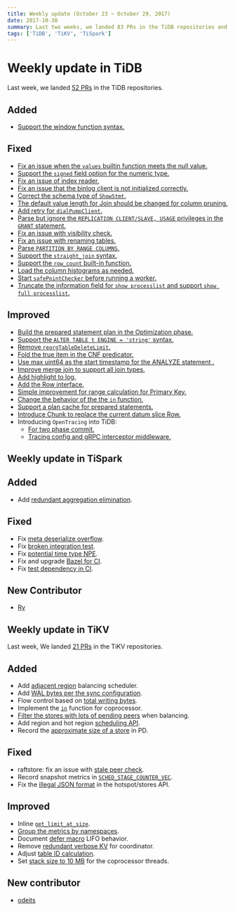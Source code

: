 ```yaml
---
title: Weekly update (October 23 ~ October 29, 2017)
date: 2017-10-30
summary: Last two weeks, we landed 83 PRs in the TiDB repositories and 46 PRs in the TiKV repositories.
tags: ['TiDB', 'TiKV', 'TiSpark']
---
```


# Weekly update in TiDB

Last week, we landed [52 PRs](https://github.com/pingcap/tidb/pulls?utf8=%E2%9C%93&q=is:pr%20is:merged%20merged:2017-10-23..2017-10-29) in the TiDB repositories.

## Added

* [Support the window function syntax.](https://github.com/pingcap/tidb/pull/4928)

## Fixed

* [Fix an issue when the `values` builtin function meets the null value.](https://github.com/pingcap/tidb/pull/4923)
* [Support the `signed` field option for the numeric type.](https://github.com/pingcap/tidb/pull/4911)
* [Fix an issue of index reader.](https://github.com/pingcap/tidb/pull/4910)
* [Fix an issue that the binlog client is not initialized correctly.](https://github.com/pingcap/tidb/pull/4887)
* [Correct the schema type of `ShowStmt`.](https://github.com/pingcap/tidb/pull/4886)
* [The default value length for Join should be changed for column pruning.](https://github.com/pingcap/tidb/pull/4882)
* [Add retry for `dialPumpClient`.](https://github.com/pingcap/tidb/pull/4879)
* [Parse but ignore the `REPLICATION CLIENT/SLAVE, USAGE` privileges in the `GRANT` statement.](https://github.com/pingcap/tidb/pull/4870)
* [Fix an issue with visibility check.](https://github.com/pingcap/tidb/pull/4867)
* [Fix an issue with renaming tables.](https://github.com/pingcap/tidb/pull/4862)
* [Parse `PARTITION BY RANGE COLUMNS`.](https://github.com/pingcap/tidb/pull/4852)
* [Support the `straight_join` syntax.](https://github.com/pingcap/tidb/pull/4872)
* [Support the `row_count` built-in function.](https://github.com/pingcap/tidb/pull/4853)
* [Load the column histograms as needed.](https://github.com/pingcap/tidb/pull/4847)
* [Start `safePointChecker` before running a worker.](https://github.com/pingcap/tidb/pull/4845)
* [Truncate the information field for `show processlist` and support `show full processlist`.](https://github.com/pingcap/tidb/pull/4739)

## Improved

* [Build the prepared statement plan in the Optimization phase.](https://github.com/pingcap/tidb/pull/4914)
* [Support the `ALTER TABLE t ENGINE = 'string'` syntax.](https://github.com/pingcap/tidb/pull/4904)
* [Remove `reorgTableDeleteLimit`.](https://github.com/pingcap/tidb/pull/4898/files)
* [Fold the true item in the CNF predicator.](https://github.com/pingcap/tidb/pull/4897)
* [Use max uint64 as the start timestamp for the ANALYZE statement .](https://github.com/pingcap/tidb/pull/4892)
* [Improve merge join to support all join types.](https://github.com/pingcap/tidb/pull/4869)
* [Add highlight to log.](https://github.com/pingcap/tidb/pull/4861)
* [Add the Row interface.](https://github.com/pingcap/tidb/pull/4859)
* [Simple improvement for range calculation for Primary Key.](https://github.com/pingcap/tidb/pull/4767)
* [Change the behavior of the the `in` function.](https://github.com/pingcap/tidb/pull/4813)
* [Support a plan cache for prepared statements.](https://github.com/pingcap/tidb/pull/3956)
* [Introduce Chunk to replace the current datum slice Row.](https://github.com/pingcap/tidb/pull/4856)
* Introducing `OpenTracing` into TiDB:
    - [For two phase commit.](https://github.com/pingcap/tidb/pull/4900)
    - [Tracing config and gRPC interceptor middleware.](https://github.com/pingcap/tidb/pull/4877)


## Weekly update in TiSpark

## Added

* Add [redundant aggregation elimination](https://github.com/pingcap/tispark/pull/45).

## Fixed

* Fix [meta deserialize overflow](https://github.com/pingcap/tispark/pull/59).
* Fix [broken integration test](https://github.com/pingcap/tispark/pull/56/files).
* Fix [potential time type NPE](https://github.com/pingcap/tikv-client-lib-java/pull/125).
* Fix and upgrade [Bazel for CI](https://github.com/pingcap/tikv-client-lib-java/pull/119).
* Fix [test dependency in CI](https://github.com/pingcap/tikv-client-lib-java/pull/118).

## New Contributor
* [Ry](https://github.com/RayeRen)

## Weekly update in TiKV

Last week, We landed [21 PRs](https://github.com/search?utf8=%E2%9C%93&q=repo%3Apingcap%2Ftikv+repo%3Apingcap%2Fpd+is%3Apr+is%3Amerged+merged%3A2017-10-23..2017-10-29&type=Issues) in the TiKV repositories.

## Added

* Add [adjacent region](https://github.com/pingcap/pd/pull/780) balancing scheduler.
* Add [WAL bytes per the sync configuration](https://github.com/pingcap/tikv/pull/2407).
* Flow control based on [total writing bytes](https://github.com/pingcap/tikv/pull/2408).
* Implement the [`in`](https://github.com/pingcap/tikv/pull/2411) function for coprocessor.
* [Filter the stores with lots of pending peers](https://github.com/pingcap/pd/pull/811) when balancing.
* Add region and hot region [scheduling API](https://github.com/pingcap/pd/pull/812).
* Record the [approximate size of a store](https://github.com/pingcap/pd/pull/814) in PD.

## Fixed

* raftstore: fix an issue with [stale peer check](https://github.com/pingcap/tikv/pull/2409).
* Record snapshot metrics in [`SCHED_STAGE_COUNTER_VEC`](https://github.com/pingcap/tikv/pull/2412).
* Fix the [illegal JSON format](https://github.com/pingcap/pd/pull/821) in the hotspot/stores API.

## Improved

* Inline [`get_limit_at_size`](https://github.com/pingcap/tikv/pull/2401).
* [Group the metrics by namespaces](https://github.com/pingcap/pd/pull/810).
* Document [defer macro](https://github.com/pingcap/tikv/pull/2415) LIFO behavior.
* Remove [redundant verbose KV](https://github.com/pingcap/pd/pull/815) for coordinator.
* Adjust [table ID calculation](https://github.com/pingcap/pd/pull/823).
* Set [stack size to 10 MB](https://github.com/pingcap/tikv/pull/2430) for the coprocessor threads.

## New contributor

* [odeits](https://github.com/odeits)
